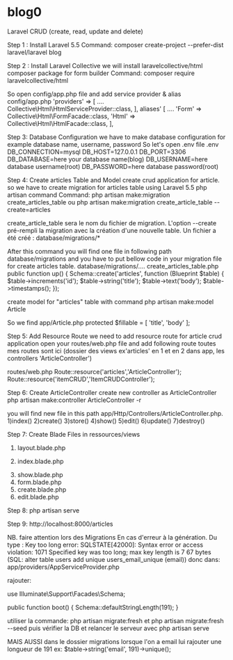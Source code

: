 # blog0
Laravel CRUD (create, read, update and delete)

Step 1 : Install Laravel 5.5
Command: composer create-project --prefer-dist laravel/laravel blog

Step 2 : Install Laravel Collective
we will install laravelcollective/html composer package for form builder
Command: composer require laravelcollective/html

So open config/app.php file and add service provider & alias
    config/app.php
    'providers' => [
	....
	Collective\Html\HtmlServiceProvider::class,
    ],
    aliases' [
	....
	'Form' => Collective\Html\FormFacade::class,
    'Html' => Collective\Html\HtmlFacade::class,
    ],

Step 3: Database Configuration
 we have to make database configuration for example database name, username, password
 So let's open .env file
    .env
    DB_CONNECTION=mysql
    DB_HOST=127.0.0.1
    DB_PORT=3306
    DB_DATABASE=here your database name(blog)
    DB_USERNAME=here database username(root)
    DB_PASSWORD=here database password(root)

Step 4: Create articles Table and Model
create crud application for article. so we have to create migration for articles table using Laravel 5.5 php artisan command
Command:
php artisan make:migration create_articles_table
ou
php artisan make:migration create_article_table --create=articles

create_article_table sera le nom du fichier de migration.
L'option --create pré-rempli la migration avec la création d'une nouvelle table.
Un fichier a été créé : database/migrations/*

After this command you will find one file in following path database/migrations and you have to put bellow code in your migration file for create articles table.
database/migrations/.... create_articles_table.php
public function up()
    {
        Schema::create('articles', function (Blueprint $table) {
            $table->increments('id');
            $table->string('title');
            $table->text('body');
            $table->timestamps();
        });

 create model for "articles" table with command
 php artisan make:model Article

 So we find app/Article.php
     protected $fillable = [
        'title', 'body'
    ];

Step 5: Add Resource Route
we need to add resource route for article crud application
open your routes/web.php file and add following route
toutes mes routes sont ici (dossier des views ex'articles' en 1 et en 2 dans app, les controllers 'ArticleController')

routes/web.php
Route::resource('articles','ArticleController');
Route::resource('itemCRUD','ItemCRUDController');



Step 6: Create ArticleController
create new controller as ArticleController
php artisan make:controller ArticleController -r
<!-- ou php artisan make:controller ArticleController --resource -->

you will find new file in this path app/Http/Controllers/ArticleController.php.
1)index()
2)create()
3)store()
4)show()
5)edit()
6)update()
7)destroy()

Step 7: Create Blade Files in ressources/views
1) layout.blade.php 
<!-- ex: resources/views/layout.blade.php -->
<!-- create articles file and inside we have index,show,form,create,edit files -->
2) index.blade.php
<!-- resources/views/articles/index.blade.php -->
3) show.blade.php
4) form.blade.php
5) create.blade.php
6) edit.blade.php

Step 8: php artisan serve

Step 9: http://localhost:8000/articles

NB. faire attention lors des Migrations
En cas d'erreur à la génération. Du type : Key too long error:
SQLSTATE[42000]: Syntax error or access violation: 1071 Specified key was too long; max key length is 7
67 bytes (SQL: alter table users add unique users_email_unique (email))
donc dans:
app/providers/AppServiceProvider.php

rajouter:

use Illuminate\Support\Facades\Schema;

public function boot()
{
    Schema::defaultStringLength(191);
}

utiliser la commande: php artisan migrate:fresh
et php artisan migrate:fresh --seed
puis vérifier la DB et relancer le serveur avec php artisan serve

MAIS AUSSI dans le dossier migrations
lorsque l'on a email lui rajouter une longueur de 191
ex: $table->string('email', 191)->unique();